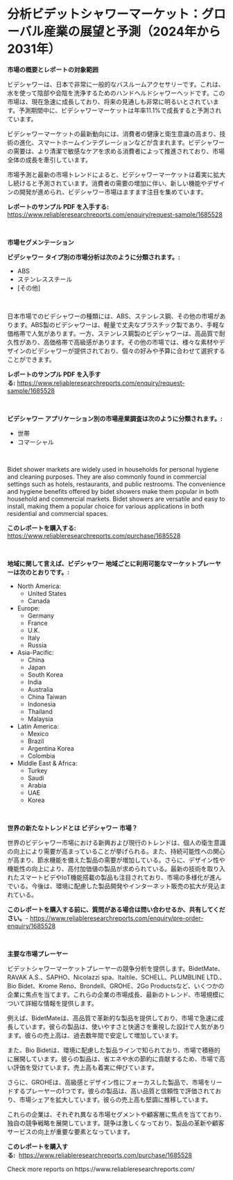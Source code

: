 <p><h1>分析ビデットシャワーマーケット：グローバル産業の展望と予測（2024年から2031年）</h1></p><p><strong>市場の概要とレポートの対象範囲</strong></p>
<p><p>ビデシャワーは、日本で非常に一般的なバスルームアクセサリーです。これは、水を使って陰部や会陰を洗浄するためのハンドヘルドシャワーヘッドです。この市場は、現在急速に成長しており、将来の見通しも非常に明るいとされています。予測期間中に、ビデシャワーマーケットは年率11.1%で成長すると予測されています。</p><p>ビデシャワーマーケットの最新動向には、消費者の健康と衛生意識の高まり、技術の進化、スマートホームインテグレーションなどが含まれます。ビデシャワーの需要は、より清潔で敏感なケアを求める消費者によって推進されており、市場全体の成長を牽引しています。</p><p>市場予測と最新の市場トレンドによると、ビデシャワーマーケットは着実に拡大し続けると予測されています。消費者の需要の増加に伴い、新しい機能やデザインの開発が進められ、ビデシャワー市場はますます注目を集めています。</p></p>
<p><strong>レポートのサンプル PDF を入手する:</strong> <a href="https://www.reliableresearchreports.com/enquiry/request-sample/1685528">https://www.reliableresearchreports.com/enquiry/request-sample/1685528</a></p>
<p>&nbsp;</p>
<p><strong>市場セグメンテーション</strong></p>
<p><strong>ビデシャワー タイプ別の市場分析は次のように分類されます。:</strong></p>
<p><ul><li>ABS</li><li>ステンレススチール</li><li>[その他]</li></ul></p>
<p>&nbsp;</p>
<p><p>日本市場でのビデシャワーの種類には、ABS、ステンレス鋼、その他の市場があります。ABS製のビデシャワーは、軽量で丈夫なプラスチック製であり、手軽な価格帯で人気があります。一方、ステンレス鋼製のビデシャワーは、高品質で耐久性があり、高価格帯で高級感があります。その他の市場では、様々な素材やデザインのビデシャワーが提供されており、個々の好みや予算に合わせて選択することができます。</p></p>
<p><strong>レポートのサンプル PDF を入手する:</strong>&nbsp;<a href="https://www.reliableresearchreports.com/enquiry/request-sample/1685528">https://www.reliableresearchreports.com/enquiry/request-sample/1685528</a></p>
<p>&nbsp;</p>
<p><strong> ビデシャワー アプリケーション別の市場産業調査は次のように分類されます。:</strong></p>
<p><ul><li>世帯</li><li>コマーシャル</li></ul></p>
<p>&nbsp;</p>
<p><p>Bidet shower markets are widely used in households for personal hygiene and cleaning purposes. They are also commonly found in commercial settings such as hotels, restaurants, and public restrooms. The convenience and hygiene benefits offered by bidet showers make them popular in both household and commercial markets. Bidet showers are versatile and easy to install, making them a popular choice for various applications in both residential and commercial spaces.</p></p>
<p><strong>このレポートを購入する:</strong>&nbsp; <a href="https://www.reliableresearchreports.com/purchase/1685528">https://www.reliableresearchreports.com/purchase/1685528</a></p>
<p>&nbsp;</p>
<p><strong>地域に関して言えば、ビデシャワー 地域ごとに利用可能なマーケットプレーヤーは次のとおりです。:</strong></p>
<p><ul>
    <li>
        North America:
        <ul>
            <li>United States</li>
            <li>Canada</li>
        </ul>
    </li>
    <li>
        Europe:
        <ul>
            <li>Germany</li>
            <li>France</li>
            <li>U.K.</li>
            <li>Italy</li>
            <li>Russia</li>
        </ul>
    </li>
    <li>
        Asia-Pacific:
        <ul>
            <li>China</li>
            <li>Japan</li>
            <li>South Korea</li>
            <li>India</li>
            <li>Australia</li>
            <li>China Taiwan</li>
            <li>Indonesia</li>
            <li>Thailand</li>
            <li>Malaysia</li>
        </ul>
    </li>
    <li>
        Latin America:
        <ul>
            <li>Mexico</li>
            <li>Brazil</li>
            <li>Argentina Korea</li>
            <li>Colombia</li>
        </ul>
    </li>
    <li>
        Middle East & Africa:
        <ul>
            <li>Turkey</li>
            <li>Saudi</li>
            <li>Arabia</li>
            <li>UAE</li>
            <li>Korea</li>
        </ul>
    </li>
    </ul></p>
<p>&nbsp;</p>
<p><strong>世界の新たなトレンドとは ビデシャワー 市場？</strong></p>
<p><p>世界のビデシャワー市場における新興および現行のトレンドは、個人の衛生意識の向上により需要が高まっていることが挙げられる。また、持続可能性への関心が高まり、節水機能を備えた製品の需要が増加している。さらに、デザイン性や機能性の向上により、高付加価値の製品が求められている。最新の技術を取り入れたスマートビデやIoT機能搭載の製品も注目されており、市場の多様化が進んでいる。今後は、環境に配慮した製品開発やインターネット販売の拡大が見込まれている。</p></p>
<p><strong>このレポートを購入する前に、質問がある場合は問い合わせるか、共有してください。</strong>- <a href="https://www.reliableresearchreports.com/enquiry/pre-order-enquiry/1685528">https://www.reliableresearchreports.com/enquiry/pre-order-enquiry/1685528</a></p>
<p>&nbsp;</p>
<p><strong>主要な市場プレーヤー</strong></p>
<p><p>ビデットシャワーマーケットプレーヤーの競争分析を提供します。BidetMate、RAVAK A.S.、SAPHO、Nicolazzi spa、Italtile、SCHELL、PLUMBLINE LTD.、Bio Bidet、Krome Reno、Brondell、GROHE、2Go Productsなど、いくつかの企業に焦点を当てます。これらの企業の市場成長、最新のトレンド、市場規模について詳細な情報を提供します。</p><p>例えば、BidetMateは、高品質で革新的な製品を提供しており、市場で急速に成長しています。彼らの製品は、使いやすさと快適さを重視した設計で人気があります。彼らの売上高は、過去数年間で安定して増加しています。</p><p>また、Bio Bidetは、環境に配慮した製品ラインで知られており、市場で積極的に展開しています。彼らの製品は、省エネや水の節約に貢献するため、市場で高い評価を受けています。売上高も着実に伸びています。</p><p>さらに、GROHEは、高級感とデザイン性にフォーカスした製品で、市場をリードするプレーヤーの1つです。彼らの製品は、高い品質と信頼性で評価されており、市場シェアを拡大しています。彼らの売上高も堅調に推移しています。</p><p>これらの企業は、それぞれ異なる市場セグメントや顧客層に焦点を当てており、独自の競争戦略を展開しています。競争は激しくなっており、製品の革新や顧客サービスの向上が重要な要素となっています。</p></p>
<p><strong>このレポートを購入する:</strong>&nbsp;&nbsp;<a href="https://www.reliableresearchreports.com/purchase/1685528">https://www.reliableresearchreports.com/purchase/1685528</a></p>
<p>Check more reports on https://www.reliableresearchreports.com/</p>